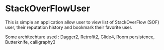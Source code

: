 # StackOverFlowUser

This is simple an application allow user to view list of StackOverFlow (SOF) user, their reputation history and bookmark their favorite user.

Some architechture used : Dagger2, Retrofit2, Glide4, Room persistence, Butterknife, calligraphy3
